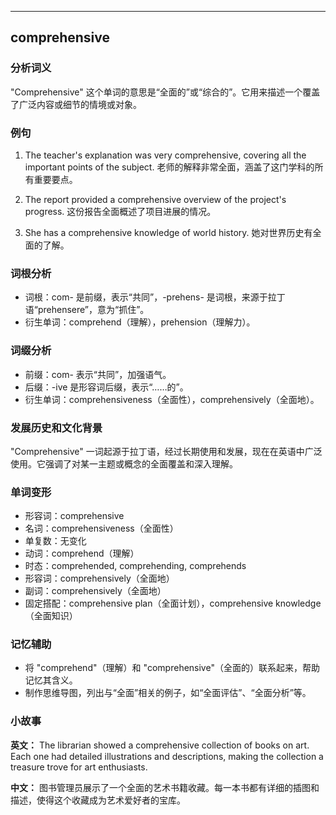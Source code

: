 
---------------
## comprehensive
### 分析词义
"Comprehensive" 这个单词的意思是“全面的”或“综合的”。它用来描述一个覆盖了广泛内容或细节的情境或对象。

### 例句
1. The teacher's explanation was very comprehensive, covering all the important points of the subject.
   老师的解释非常全面，涵盖了这门学科的所有重要要点。

2. The report provided a comprehensive overview of the project's progress.
   这份报告全面概述了项目进展的情况。

3. She has a comprehensive knowledge of world history.
   她对世界历史有全面的了解。

### 词根分析
- 词根：com- 是前缀，表示“共同”，-prehens- 是词根，来源于拉丁语“prehensere”，意为“抓住”。
- 衍生单词：comprehend（理解），prehension（理解力）。

### 词缀分析
- 前缀：com- 表示“共同”，加强语气。
- 后缀：-ive 是形容词后缀，表示“……的”。
- 衍生单词：comprehensiveness（全面性），comprehensively（全面地）。

### 发展历史和文化背景
"Comprehensive" 一词起源于拉丁语，经过长期使用和发展，现在在英语中广泛使用。它强调了对某一主题或概念的全面覆盖和深入理解。

### 单词变形
- 形容词：comprehensive
- 名词：comprehensiveness（全面性）
- 单复数：无变化
- 动词：comprehend（理解）
- 时态：comprehended, comprehending, comprehends
- 形容词：comprehensively（全面地）
- 副词：comprehensively（全面地）
- 固定搭配：comprehensive plan（全面计划），comprehensive knowledge（全面知识）

### 记忆辅助
- 将 "comprehend"（理解）和 "comprehensive"（全面的）联系起来，帮助记忆其含义。
- 制作思维导图，列出与“全面”相关的例子，如“全面评估”、“全面分析”等。

### 小故事
**英文：** 
The librarian showed a comprehensive collection of books on art. Each one had detailed illustrations and descriptions, making the collection a treasure trove for art enthusiasts.

**中文：**
图书管理员展示了一个全面的艺术书籍收藏。每一本书都有详细的插图和描述，使得这个收藏成为艺术爱好者的宝库。


